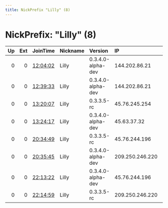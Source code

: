 ```yaml
---
title: NickPrefix "Lilly" (8)
---
```


# NickPrefix: "Lilly" (8)

|   Up |   Ext | JoinTime                                                                                            | Nickname   | Version           | IP              | AS          | CC   |   ORp |   Dirp | OS    | Contact      |   eFamMembers |
|-----:|------:|:----------------------------------------------------------------------------------------------------|:-----------|:------------------|:----------------|:------------|:-----|------:|-------:|:------|:-------------|--------------:|
|    0 |     0 | [12:04:02](https://metrics.torproject.org/rs.html#details/6EBCE4A02D929CF52329556EBE621429552D25C7) | Lilly      | 0.3.4.0-alpha-dev | 144.202.86.21   | Choopa, LLC | us   |  9001 |   9030 | Linux | abuse@tw.org |             1 |
|    0 |     0 | [12:39:33](https://metrics.torproject.org/rs.html#details/46E896FAEABBAFE0281F5882FA7CC62B0B5D9F29) | Lilly      | 0.3.4.0-alpha-dev | 144.202.86.21   | Choopa, LLC | us   |  9001 |   9030 | Linux | abuse@tw.org |             1 |
|    0 |     0 | [13:20:07](https://metrics.torproject.org/rs.html#details/3A04BF7C94F5ED8421486E6C4C972C4C2AC8204B) | Lilly      | 0.3.3.5-rc        | 45.76.245.254   | Choopa, LLC | us   |  9001 |   9030 | Linux | abuse@tw.org |             1 |
|    0 |     0 | [13:24:17](https://metrics.torproject.org/rs.html#details/B1C2E09BDE737430F09F6534FA92C82865A836C9) | Lilly      | 0.3.4.0-alpha-dev | 45.63.37.32     | Choopa, LLC | us   |  9001 |   9030 | Linux | abuse@tw.org |             1 |
|    0 |     0 | [20:34:49](https://metrics.torproject.org/rs.html#details/A03E00891033112666E07E59A8538660872F4ED2) | Lilly      | 0.3.3.5-rc        | 45.76.244.196   | Choopa, LLC | us   |  9001 |   9030 | Linux | abuse@tw.org |             1 |
|    0 |     0 | [20:35:45](https://metrics.torproject.org/rs.html#details/6CA3F66A2B54300A8322E4CD653536638C2A4B88) | Lilly      | 0.3.4.0-alpha-dev | 209.250.246.220 | Choopa, LLC | nl   |  9001 |   9030 | Linux | abuse@tw.org |             1 |
|    0 |     0 | [22:13:22](https://metrics.torproject.org/rs.html#details/29DD2357955E96E5FCF6555364DF5D950283C05E) | Lilly      | 0.3.4.0-alpha-dev | 45.76.244.196   | Choopa, LLC | us   |  9001 |   9030 | Linux | tw@tw.org    |             1 |
|    0 |     0 | [22:14:59](https://metrics.torproject.org/rs.html#details/C28B5D422D9789E30E1EA7D7759D19410AD92D1C) | Lilly      | 0.3.3.5-rc        | 209.250.246.220 | Choopa, LLC | nl   |  9001 |   9030 | Linux | tw@tw.org    |             1 |
